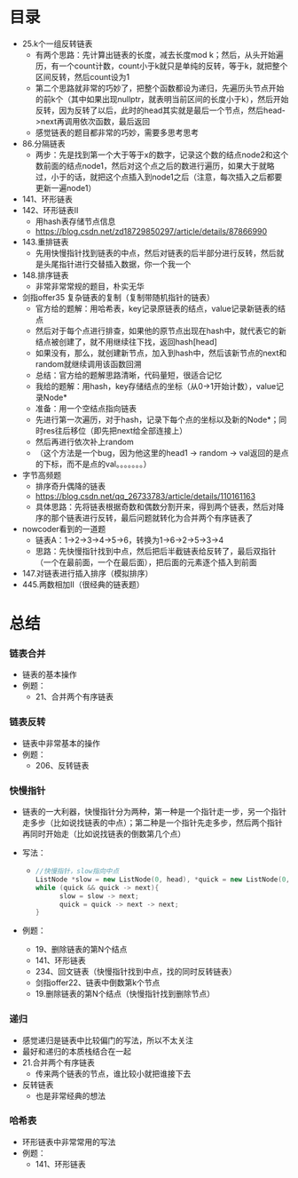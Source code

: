 # 目录

- 25.k个一组反转链表
  - 有两个思路：先计算出链表的长度，减去长度mod k；然后，从头开始遍历，有一个count计数，count小于k就只是单纯的反转，等于k，就把整个区间反转，然后count设为1
  - 第二个思路就非常的巧妙了，把整个函数都设为递归，先遍历头节点开始的前k个（其中如果出现nullptr，就表明当前区间的长度小于k），然后开始反转，因为反转了以后，此时的head其实就是最后一个节点，然后head->next再调用依次函数，最后返回
  - 感觉链表的题目都非常的巧妙，需要多思考思考
- 86.分隔链表
  - 两步：先是找到第一个大于等于x的数字，记录这个数的结点node2和这个数前面的结点node1，然后对这个点之后的数进行遍历，如果大于就略过，小于的话，就把这个点插入到node1之后（注意，每次插入之后都要更新一遍node1）
- 141、环形链表
- 142、环形链表II
  - 用hash表存储节点信息
  - https://blog.csdn.net/zd18729850297/article/details/87866990
- 143.重排链表
  - 先用快慢指针找到链表的中点，然后对链表的后半部分进行反转，然后就是头尾指针进行交替插入数据，你一个我一个
- 148.排序链表
  - 非常非常常规的题目，朴实无华
- 剑指offer35 复杂链表的复制（复制带随机指针的链表）
  - 官方给的题解：用哈希表，key记录原链表的结点，value记录新链表的结点
  - 然后对于每个点进行排查，如果他的原节点出现在hash中，就代表它的新结点被创建了，就不用继续往下找，返回hash[head]
  - 如果没有，那么，就创建新节点，加入到hash中，然后该新节点的next和random就继续调用该函数回溯
  - 总结：官方给的题解思路清晰，代码量短，很适合记忆
  - 我给的题解：用hash，key存储结点的坐标（从0->1开始计数），value记录Node*
  - 准备：用一个空结点指向链表
  - 先进行第一次遍历，对于hash，记录下每个点的坐标以及新的Node*；同时res往后移位（即先把next给全部连接上）
  - 然后再进行依次补上random
  - （这个方法是一个bug，因为他这里的head1 -> random -> val返回的是点的下标，而不是点的val。。。。。。。）
- 字节高频题
  - 排序奇升偶降的链表
  - https://blog.csdn.net/qq_26733783/article/details/110161163
  - 具体思路：先将链表根据奇数和偶数分割开来，得到两个链表，然后对降序的那个链表进行反转，最后问题就转化为合并两个有序链表了
- nowcoder看到的一道题
  - 链表A：1->2->3->4->5->6，转换为1->6->2->5->3->4
  - 思路：先快慢指针找到中点，然后把后半截链表给反转了，最后双指针（一个在最前面，一个在最后面），把后面的元素逐个插入到前面
- 147.对链表进行插入排序（模拟排序）
- 445.两数相加II（很经典的链表题）



# 总结

### 链表合并

- 链表的基本操作
- 例题：
  - 21、合并两个有序链表



### 链表反转

- 链表中非常基本的操作
- 例题：
  - 206、反转链表



### 快慢指针

- 链表的一大利器，快慢指针分为两种，第一种是一个指针走一步，另一个指针走多步（比如说找链表的中点）；第二种是一个指针先走多步，然后两个指针再同时开始走（比如说找链表的倒数第几个点）

- 写法：

  - ```cpp
    //快慢指针，slow指向中点
    ListNode *slow = new ListNode(0, head), *quick = new ListNode(0, head);
    while (quick && quick -> next){
          slow = slow -> next;
          quick = quick -> next -> next;
    }
    ```

- 例题：

  - 19、删除链表的第N个结点
  - 141、环形链表
  - 234、回文链表（快慢指针找到中点，找的同时反转链表）
  - 剑指offer22、链表中倒数第k个节点
  - 19.删除链表的第N个结点（快慢指针找到删除节点）



### 递归

- 感觉递归是链表中比较偏门的写法，所以不太关注
- 最好和递归的本质栈结合在一起
- 21.合并两个有序链表
  - 传来两个链表的节点，谁比较小就把谁接下去
- 反转链表
  - 也是非常经典的想法



### 哈希表

- 环形链表中非常常用的写法
- 例题：
  - 141、环形链表
